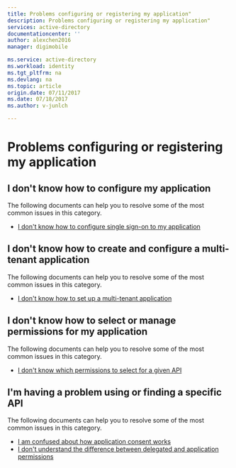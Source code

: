 ```yaml
---
title: Problems configuring or registering my application"
description: Problems configuring or registering my application"
services: active-directory
documentationcenter: ''
author: alexchen2016
manager: digimobile

ms.service: active-directory
ms.workload: identity
ms.tgt_pltfrm: na
ms.devlang: na
ms.topic: article
origin.date: 07/11/2017
ms.date: 07/18/2017
ms.author: v-junlch

---
```


# Problems configuring or registering my application



## I don't know how to configure my application
  The following documents can help you to resolve some of the most common issues in this category.
 
  - [I don't know how to configure single sign-on to my application](application-dev-registration-config-sso-how-to.md)
 

## I don't know how to create and configure a multi-tenant application
  The following documents can help you to resolve some of the most common issues in this category.

  - [I don't know how to set up a multi-tenant application](application-dev-setup-multi-tenant-app.md)

## I don't know how to select or manage permissions for my application
  The following documents can help you to resolve some of the most common issues in this category.
  - [I don't know which permissions to select for a given API](application-dev-perms-for-given-api.md)

## I'm having a problem using or finding a specific API
  The following documents can help you to resolve some of the most common issues in this category.

  - [I am confused about how application consent works](application-dev-consent-framework.md)
  - [I don't understand the difference between delegated and application permissions](application-dev-delegated-and-app-perms.md)

<!--Update_Description: update meta properties -->   